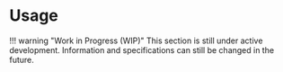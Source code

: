 # Usage

!!! warning "Work in Progress (WIP)"
    This section is still under active development. Information and specifications can still be changed in the future.